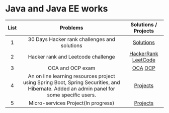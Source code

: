 # Java and Java EE works 

|  List  |                Problems                |                                         Solutions / Projects                                         |                                                        
| :---: | :-------------------------------------: | :--------------------------------------------------------------------------------------: | 
|   1   |              30 Days Hacker rank challenges and solutions               |         [Solutions](https://github.com/masb80/Java_and_JavaEE_works/tree/master/hacker_rank_30_days)          |
|   2   |              Hacker rank and Leetcode challenge               |        [HackerRank](https://github.com/masb80/Java_and_JavaEE_works/tree/master/coding_challenge/HackerRank) [LeetCode](https://github.com/masb80/Java_and_JavaEE_works/tree/master/coding_challenge/HackerRank)
|   3   |              OCA and OCP exam               |         [OCA](https://github.com/masb80/Java_and_JavaEE_works/tree/master/OCAExam) [OCP](https://github.com/masb80/Java_and_JavaEE_works/tree/master/OCPExam)
|   4   |              An on line learning resources project using Spring Boot, Spring Securities, and Hibernate. Added an admin panel for some specific users.                |         [Projects](https://github.com/masb80/Java_and_JavaEE_works)          |  
|   5   |              Micro-services Project(In progress)                |         [Projects](https://github.com/masb80/Java_and_JavaEE_works) 